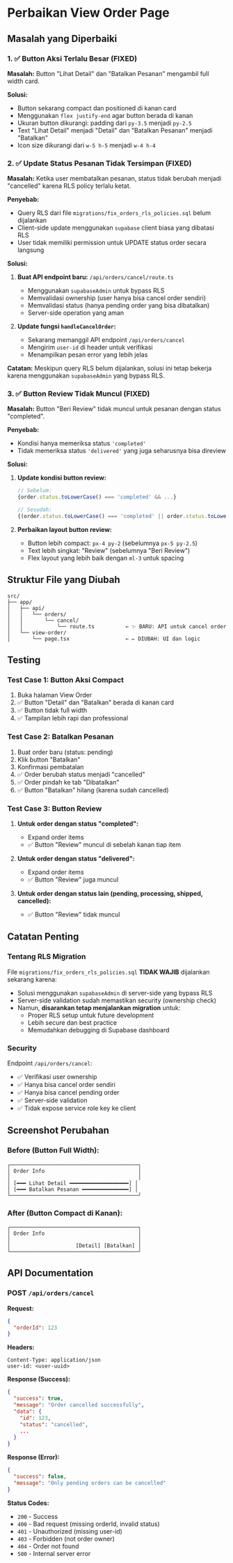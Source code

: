 # Perbaikan View Order Page

## Masalah yang Diperbaiki

### 1. ✅ Button Aksi Terlalu Besar (FIXED)
**Masalah:** Button "Lihat Detail" dan "Batalkan Pesanan" mengambil full width card.

**Solusi:**
- Button sekarang compact dan positioned di kanan card
- Menggunakan `flex justify-end` agar button berada di kanan
- Ukuran button dikurangi: padding dari `py-3.5` menjadi `py-2.5`
- Text "Lihat Detail" menjadi "Detail" dan "Batalkan Pesanan" menjadi "Batalkan"
- Icon size dikurangi dari `w-5 h-5` menjadi `w-4 h-4`

### 2. ✅ Update Status Pesanan Tidak Tersimpan (FIXED)
**Masalah:** Ketika user membatalkan pesanan, status tidak berubah menjadi "cancelled" karena RLS policy terlalu ketat.

**Penyebab:** 
- Query RLS dari file `migrations/fix_orders_rls_policies.sql` belum dijalankan
- Client-side update menggunakan `supabase` client biasa yang dibatasi RLS
- User tidak memiliki permission untuk UPDATE status order secara langsung

**Solusi:**
1. **Buat API endpoint baru:** `/api/orders/cancel/route.ts`
   - Menggunakan `supabaseAdmin` untuk bypass RLS
   - Memvalidasi ownership (user hanya bisa cancel order sendiri)
   - Memvalidasi status (hanya pending order yang bisa dibatalkan)
   - Server-side operation yang aman

2. **Update fungsi `handleCancelOrder`:**
   - Sekarang memanggil API endpoint `/api/orders/cancel`
   - Mengirim `user-id` di header untuk verifikasi
   - Menampilkan pesan error yang lebih jelas

**Catatan:** Meskipun query RLS belum dijalankan, solusi ini tetap bekerja karena menggunakan `supabaseAdmin` yang bypass RLS.

### 3. ✅ Button Review Tidak Muncul (FIXED)
**Masalah:** Button "Beri Review" tidak muncul untuk pesanan dengan status "completed".

**Penyebab:** 
- Kondisi hanya memeriksa status `'completed'`
- Tidak memeriksa status `'delivered'` yang juga seharusnya bisa direview

**Solusi:**
1. **Update kondisi button review:**
   ```typescript
   // Sebelum:
   {order.status.toLowerCase() === 'completed' && ...}
   
   // Sesudah:
   {(order.status.toLowerCase() === 'completed' || order.status.toLowerCase() === 'delivered') && ...}
   ```

2. **Perbaikan layout button review:**
   - Button lebih compact: `px-4 py-2` (sebelumnya `px-5 py-2.5`)
   - Text lebih singkat: "Review" (sebelumnya "Beri Review")
   - Flex layout yang lebih baik dengan `ml-3` untuk spacing

## Struktur File yang Diubah

```
src/
├── app/
│   ├── api/
│   │   └── orders/
│   │       └── cancel/
│   │           └── route.ts          ← ✨ BARU: API untuk cancel order
│   └── view-order/
│       └── page.tsx                  ← ✏️ DIUBAH: UI dan logic
```

## Testing

### Test Case 1: Button Aksi Compact
1. Buka halaman View Order
2. ✅ Button "Detail" dan "Batalkan" berada di kanan card
3. ✅ Button tidak full width
4. ✅ Tampilan lebih rapi dan professional

### Test Case 2: Batalkan Pesanan
1. Buat order baru (status: pending)
2. Klik button "Batalkan"
3. Konfirmasi pembatalan
4. ✅ Order berubah status menjadi "cancelled"
5. ✅ Order pindah ke tab "Dibatalkan"
6. ✅ Button "Batalkan" hilang (karena sudah cancelled)

### Test Case 3: Button Review
1. **Untuk order dengan status "completed":**
   - Expand order items
   - ✅ Button "Review" muncul di sebelah kanan tiap item
   
2. **Untuk order dengan status "delivered":**
   - Expand order items
   - ✅ Button "Review" juga muncul
   
3. **Untuk order dengan status lain (pending, processing, shipped, cancelled):**
   - ✅ Button "Review" tidak muncul

## Catatan Penting

### Tentang RLS Migration
File `migrations/fix_orders_rls_policies.sql` **TIDAK WAJIB** dijalankan sekarang karena:
- Solusi menggunakan `supabaseAdmin` di server-side yang bypass RLS
- Server-side validation sudah memastikan security (ownership check)
- Namun, **disarankan tetap menjalankan migration** untuk:
  - Proper RLS setup untuk future development
  - Lebih secure dan best practice
  - Memudahkan debugging di Supabase dashboard

### Security
Endpoint `/api/orders/cancel`:
- ✅ Verifikasi user ownership
- ✅ Hanya bisa cancel order sendiri
- ✅ Hanya bisa cancel pending order
- ✅ Server-side validation
- ✅ Tidak expose service role key ke client

## Screenshot Perubahan

### Before (Button Full Width):
```
┌─────────────────────────────────────────┐
│ Order Info                              │
│                                         │
│ [━━━ Lihat Detail ━━━━━━━━━━━━━━━━━━━] │
│ [━━━ Batalkan Pesanan ━━━━━━━━━━━━━━━] │
└─────────────────────────────────────────┘
```

### After (Button Compact di Kanan):
```
┌─────────────────────────────────────────┐
│ Order Info                              │
│                                         │
│                     [Detail] [Batalkan] │
└─────────────────────────────────────────┘
```

## API Documentation

### POST `/api/orders/cancel`

**Request:**
```json
{
  "orderId": 123
}
```

**Headers:**
```
Content-Type: application/json
user-id: <user-uuid>
```

**Response (Success):**
```json
{
  "success": true,
  "message": "Order cancelled successfully",
  "data": {
    "id": 123,
    "status": "cancelled",
    ...
  }
}
```

**Response (Error):**
```json
{
  "success": false,
  "message": "Only pending orders can be cancelled"
}
```

**Status Codes:**
- `200` - Success
- `400` - Bad request (missing orderId, invalid status)
- `401` - Unauthorized (missing user-id)
- `403` - Forbidden (not order owner)
- `404` - Order not found
- `500` - Internal server error
